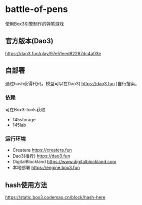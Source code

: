 # battle-of-pens
使用Box3引擎制作的弹笔游戏

## 官方版本(Dao3)
https://dao3.fun/play/97e51eed82267dc4a03e

## 自部署
通过hash获得代码。模型可以在Dao3( https://dao3.fun )自行搜索。

### 依赖
可在Box3-tools获取
* 145storage
* 145lab

### 运行环境
* Createra https://createra.fun
* Dao3(推荐) https://dao3.fun
* DigitalBlockland https://www.digitalblockland.com
* 本地部署 https://engine.box3.fun

## hash使用方法
https://static.box3.codemao.cn/block/hash-here
